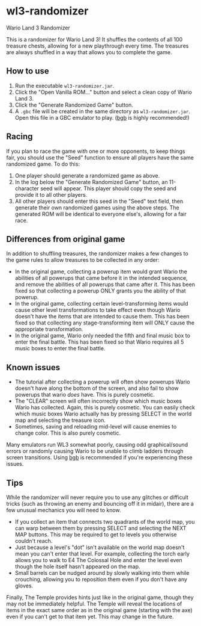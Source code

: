 # wl3-randomizer
Wario Land 3 Randomizer

This is a randomizer for Wario Land 3! It shuffles the contents of all 100 treasure chests, allowing for a new playthrough every time. The treasures are always shuffled in a way that allows you to complete the game.

## How to use
1. Run the executable `wl3-randomizer.jar`.
2. Click the "Open Vanilla ROM..." button and select a clean copy of Wario Land 3.
3. Click the "Generate Randomized Game" button.
4. A `.gbc` file will be created in the same directory as `wl3-randomizer.jar`. Open this file in a GBC emulator to play. ([bgb](http://bgb.bircd.org/) is highly recommended!)

## Racing
If you plan to race the game with one or more opponents, to keep things fair, you should use the "Seed" function to ensure all players have the same randomized game. To do this:
1. One player should generate a randomized game as above.
2. In the log below the "Generate Randomized Game" button, an 11-character seed will appear. This player should copy the seed and provide it to all other players.
3. All other players should enter this seed in the "Seed" text field, then generate their own randomized games using the above steps. The generated ROM will be identical to everyone else's, allowing for a fair race.

## Differences from original game
In addition to shuffling treasures, the randomizer makes a few changes to the game rules to allow treasures to be collected in any order:
* In the original game, collecting a powerup item would grant Wario the abilities of all powerups that came before it in the intended sequence, and remove the abilities of all powerups that came after it. This has been fixed so that collecting a powerup ONLY grants you the ability of that powerup.
* In the original game, collecting certain level-transforming items would cause other level transformations to take effect even though Wario doesn't have the items that are intended to cause them. This has been fixed so that collecting any stage-transforming item will ONLY cause the appropriate transformation.
* In the original game, Wario only needed the fifth and final music box to enter the final battle. This has been fixed so that Wario requires all 5 music boxes to enter the final battle.

## Known issues
* The tutorial after collecting a powerup will often show powerups Wario doesn't have along the bottom of the screen, and also fail to show powerups that wario *does* have. This is purely cosmetic.
* The "CLEAR" screen will often incorrectly show which music boxes Wario has collected. Again, this is purely cosmetic. You can easily check which music boxes Wario actually has by pressing SELECT in the world map and selecting the treasure icon.
* Sometimes, saving and reloading mid-level will cause enemies to change color. This is also purely cosmetic.

Many emulators run WL3 somewhat poorly, causing odd graphical/sound errors or randomly causing Wario to be unable to climb ladders through screen transitions. Using [bgb](http://bgb.bircd.org/) is recommended if you're experiencing these issues.

## Tips
While the randomizer will never require you to use any glitches or difficult tricks (such as throwing an enemy and bouncing off it in midair), there are a few unusual mechanics you will need to know.
* If you collect an item that connects two quadrants of the world map, you can warp between them by pressing SELECT and selecting the NEXT MAP buttons. This may be required to get to levels you otherwise couldn't reach.
* Just because a level's "dot" isn't available on the world map doesn't mean you can't enter that level. For example, collecting the torch early allows you to walk to E4 The Colossal Hole and enter the level even though the hole itself hasn't appeared on the map.
* Small barrels can be nudged around by slowly walking into them while crouching, allowing you to reposition them even if you don't have any gloves.

Finally, The Temple provides hints just like in the original game, though they may not be immediately helpful. The Temple will reveal the locations of items in the exact same order as in the original game (starting with the axe) even if you can't get to that item yet. This may change in the future.
